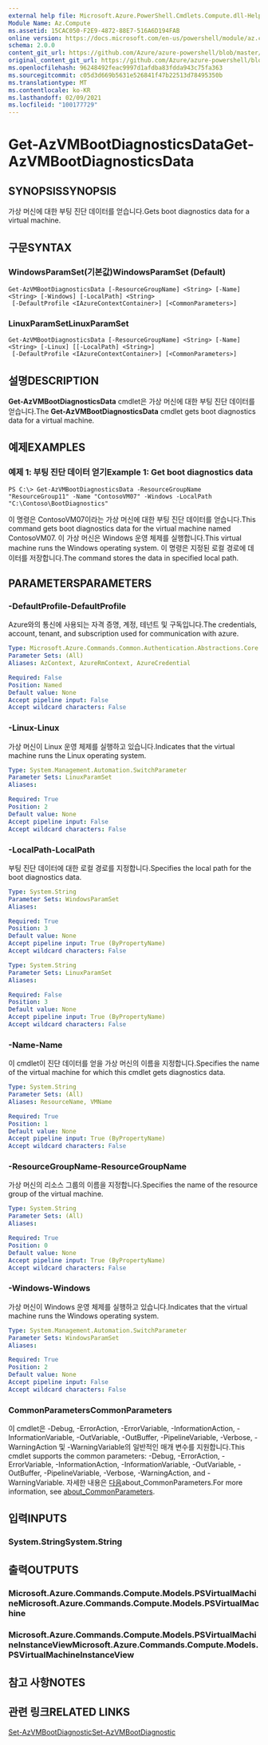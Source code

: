 ```yaml
---
external help file: Microsoft.Azure.PowerShell.Cmdlets.Compute.dll-Help.xml
Module Name: Az.Compute
ms.assetid: 15CAC050-F2E9-4872-88E7-516A6D194FAB
online version: https://docs.microsoft.com/en-us/powershell/module/az.compute/get-azvmbootdiagnosticsdata
schema: 2.0.0
content_git_url: https://github.com/Azure/azure-powershell/blob/master/src/Compute/Compute/help/Get-AzVMBootDiagnosticsData.md
original_content_git_url: https://github.com/Azure/azure-powershell/blob/master/src/Compute/Compute/help/Get-AzVMBootDiagnosticsData.md
ms.openlocfilehash: 96248492feac9997d1afdba83fdda943c75fa363
ms.sourcegitcommit: c05d3d669b5631e526841f47b22513d78495350b
ms.translationtype: MT
ms.contentlocale: ko-KR
ms.lasthandoff: 02/09/2021
ms.locfileid: "100177729"
---
```

# <span data-ttu-id="f96e2-101">Get-AzVMBootDiagnosticsData</span><span class="sxs-lookup"><span data-stu-id="f96e2-101">Get-AzVMBootDiagnosticsData</span></span>

## <span data-ttu-id="f96e2-102">SYNOPSIS</span><span class="sxs-lookup"><span data-stu-id="f96e2-102">SYNOPSIS</span></span>
<span data-ttu-id="f96e2-103">가상 머신에 대한 부팅 진단 데이터를 얻습니다.</span><span class="sxs-lookup"><span data-stu-id="f96e2-103">Gets boot diagnostics data for a virtual machine.</span></span>

## <span data-ttu-id="f96e2-104">구문</span><span class="sxs-lookup"><span data-stu-id="f96e2-104">SYNTAX</span></span>

### <span data-ttu-id="f96e2-105">WindowsParamSet(기본값)</span><span class="sxs-lookup"><span data-stu-id="f96e2-105">WindowsParamSet (Default)</span></span>
```
Get-AzVMBootDiagnosticsData [-ResourceGroupName] <String> [-Name] <String> [-Windows] [-LocalPath] <String>
 [-DefaultProfile <IAzureContextContainer>] [<CommonParameters>]
```

### <span data-ttu-id="f96e2-106">LinuxParamSet</span><span class="sxs-lookup"><span data-stu-id="f96e2-106">LinuxParamSet</span></span>
```
Get-AzVMBootDiagnosticsData [-ResourceGroupName] <String> [-Name] <String> [-Linux] [[-LocalPath] <String>]
 [-DefaultProfile <IAzureContextContainer>] [<CommonParameters>]
```

## <span data-ttu-id="f96e2-107">설명</span><span class="sxs-lookup"><span data-stu-id="f96e2-107">DESCRIPTION</span></span>
<span data-ttu-id="f96e2-108">**Get-AzVMBootDiagnosticsData** cmdlet은 가상 머신에 대한 부팅 진단 데이터를 얻습니다.</span><span class="sxs-lookup"><span data-stu-id="f96e2-108">The **Get-AzVMBootDiagnosticsData** cmdlet gets boot diagnostics data for a virtual machine.</span></span>

## <span data-ttu-id="f96e2-109">예제</span><span class="sxs-lookup"><span data-stu-id="f96e2-109">EXAMPLES</span></span>

### <span data-ttu-id="f96e2-110">예제 1: 부팅 진단 데이터 얻기</span><span class="sxs-lookup"><span data-stu-id="f96e2-110">Example 1: Get boot diagnostics data</span></span>
```
PS C:\> Get-AzVMBootDiagnosticsData -ResourceGroupName "ResourceGroup11" -Name "ContosoVM07" -Windows -LocalPath "C:\Contoso\BootDiagnostics"
```

<span data-ttu-id="f96e2-111">이 명령은 ContosoVM07이라는 가상 머신에 대한 부팅 진단 데이터를 얻습니다.</span><span class="sxs-lookup"><span data-stu-id="f96e2-111">This command gets boot diagnostics data for the virtual machine named ContosoVM07.</span></span>
<span data-ttu-id="f96e2-112">이 가상 머신은 Windows 운영 체제를 실행합니다.</span><span class="sxs-lookup"><span data-stu-id="f96e2-112">This virtual machine runs the Windows operating system.</span></span>
<span data-ttu-id="f96e2-113">이 명령은 지정된 로컬 경로에 데이터를 저장합니다.</span><span class="sxs-lookup"><span data-stu-id="f96e2-113">The command stores the data in specified local path.</span></span>

## <span data-ttu-id="f96e2-114">PARAMETERS</span><span class="sxs-lookup"><span data-stu-id="f96e2-114">PARAMETERS</span></span>

### <span data-ttu-id="f96e2-115">-DefaultProfile</span><span class="sxs-lookup"><span data-stu-id="f96e2-115">-DefaultProfile</span></span>
<span data-ttu-id="f96e2-116">Azure와의 통신에 사용되는 자격 증명, 계정, 테넌트 및 구독입니다.</span><span class="sxs-lookup"><span data-stu-id="f96e2-116">The credentials, account, tenant, and subscription used for communication with azure.</span></span>

```yaml
Type: Microsoft.Azure.Commands.Common.Authentication.Abstractions.Core.IAzureContextContainer
Parameter Sets: (All)
Aliases: AzContext, AzureRmContext, AzureCredential

Required: False
Position: Named
Default value: None
Accept pipeline input: False
Accept wildcard characters: False
```

### <span data-ttu-id="f96e2-117">-Linux</span><span class="sxs-lookup"><span data-stu-id="f96e2-117">-Linux</span></span>
<span data-ttu-id="f96e2-118">가상 머신이 Linux 운영 체제를 실행하고 있습니다.</span><span class="sxs-lookup"><span data-stu-id="f96e2-118">Indicates that the virtual machine runs the Linux operating system.</span></span>

```yaml
Type: System.Management.Automation.SwitchParameter
Parameter Sets: LinuxParamSet
Aliases:

Required: True
Position: 2
Default value: None
Accept pipeline input: False
Accept wildcard characters: False
```

### <span data-ttu-id="f96e2-119">-LocalPath</span><span class="sxs-lookup"><span data-stu-id="f96e2-119">-LocalPath</span></span>
<span data-ttu-id="f96e2-120">부팅 진단 데이터에 대한 로컬 경로를 지정합니다.</span><span class="sxs-lookup"><span data-stu-id="f96e2-120">Specifies the local path for the boot diagnostics data.</span></span>

```yaml
Type: System.String
Parameter Sets: WindowsParamSet
Aliases:

Required: True
Position: 3
Default value: None
Accept pipeline input: True (ByPropertyName)
Accept wildcard characters: False
```

```yaml
Type: System.String
Parameter Sets: LinuxParamSet
Aliases:

Required: False
Position: 3
Default value: None
Accept pipeline input: True (ByPropertyName)
Accept wildcard characters: False
```

### <span data-ttu-id="f96e2-121">-Name</span><span class="sxs-lookup"><span data-stu-id="f96e2-121">-Name</span></span>
<span data-ttu-id="f96e2-122">이 cmdlet이 진단 데이터를 얻을 가상 머신의 이름을 지정합니다.</span><span class="sxs-lookup"><span data-stu-id="f96e2-122">Specifies the name of the virtual machine for which this cmdlet gets diagnostics data.</span></span>

```yaml
Type: System.String
Parameter Sets: (All)
Aliases: ResourceName, VMName

Required: True
Position: 1
Default value: None
Accept pipeline input: True (ByPropertyName)
Accept wildcard characters: False
```

### <span data-ttu-id="f96e2-123">-ResourceGroupName</span><span class="sxs-lookup"><span data-stu-id="f96e2-123">-ResourceGroupName</span></span>
<span data-ttu-id="f96e2-124">가상 머신의 리소스 그룹의 이름을 지정합니다.</span><span class="sxs-lookup"><span data-stu-id="f96e2-124">Specifies the name of the resource group of the virtual machine.</span></span>

```yaml
Type: System.String
Parameter Sets: (All)
Aliases:

Required: True
Position: 0
Default value: None
Accept pipeline input: True (ByPropertyName)
Accept wildcard characters: False
```

### <span data-ttu-id="f96e2-125">-Windows</span><span class="sxs-lookup"><span data-stu-id="f96e2-125">-Windows</span></span>
<span data-ttu-id="f96e2-126">가상 머신이 Windows 운영 체제를 실행하고 있습니다.</span><span class="sxs-lookup"><span data-stu-id="f96e2-126">Indicates that the virtual machine runs the Windows operating system.</span></span>

```yaml
Type: System.Management.Automation.SwitchParameter
Parameter Sets: WindowsParamSet
Aliases:

Required: True
Position: 2
Default value: None
Accept pipeline input: False
Accept wildcard characters: False
```

### <span data-ttu-id="f96e2-127">CommonParameters</span><span class="sxs-lookup"><span data-stu-id="f96e2-127">CommonParameters</span></span>
<span data-ttu-id="f96e2-128">이 cmdlet은 -Debug, -ErrorAction, -ErrorVariable, -InformationAction, -InformationVariable, -OutVariable, -OutBuffer, -PipelineVariable, -Verbose, -WarningAction 및 -WarningVariable의 일반적인 매개 변수를 지원합니다.</span><span class="sxs-lookup"><span data-stu-id="f96e2-128">This cmdlet supports the common parameters: -Debug, -ErrorAction, -ErrorVariable, -InformationAction, -InformationVariable, -OutVariable, -OutBuffer, -PipelineVariable, -Verbose, -WarningAction, and -WarningVariable.</span></span> <span data-ttu-id="f96e2-129">자세한 내용은 [다음](http://go.microsoft.com/fwlink/?LinkID=113216)about_CommonParameters.</span><span class="sxs-lookup"><span data-stu-id="f96e2-129">For more information, see [about_CommonParameters](http://go.microsoft.com/fwlink/?LinkID=113216).</span></span>

## <span data-ttu-id="f96e2-130">입력</span><span class="sxs-lookup"><span data-stu-id="f96e2-130">INPUTS</span></span>

### <span data-ttu-id="f96e2-131">System.String</span><span class="sxs-lookup"><span data-stu-id="f96e2-131">System.String</span></span>

## <span data-ttu-id="f96e2-132">출력</span><span class="sxs-lookup"><span data-stu-id="f96e2-132">OUTPUTS</span></span>

### <span data-ttu-id="f96e2-133">Microsoft.Azure.Commands.Compute.Models.PSVirtualMachine</span><span class="sxs-lookup"><span data-stu-id="f96e2-133">Microsoft.Azure.Commands.Compute.Models.PSVirtualMachine</span></span>

### <span data-ttu-id="f96e2-134">Microsoft.Azure.Commands.Compute.Models.PSVirtualMachineInstanceView</span><span class="sxs-lookup"><span data-stu-id="f96e2-134">Microsoft.Azure.Commands.Compute.Models.PSVirtualMachineInstanceView</span></span>

## <span data-ttu-id="f96e2-135">참고 사항</span><span class="sxs-lookup"><span data-stu-id="f96e2-135">NOTES</span></span>

## <span data-ttu-id="f96e2-136">관련 링크</span><span class="sxs-lookup"><span data-stu-id="f96e2-136">RELATED LINKS</span></span>

[<span data-ttu-id="f96e2-137">Set-AzVMBootDiagnostic</span><span class="sxs-lookup"><span data-stu-id="f96e2-137">Set-AzVMBootDiagnostic</span></span>](./Set-AzVMBootDiagnostic.md)


